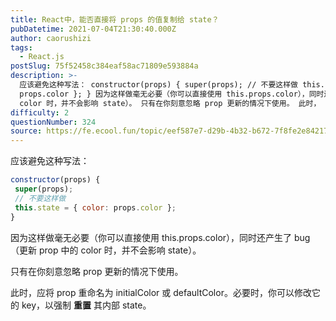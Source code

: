 ```yaml
---
title: React中，能否直接将 props 的值复制给 state？
pubDatetime: 2021-07-04T21:30:40.000Z
author: caorushizi
tags:
  - React.js
postSlug: 75f52458c384eaf58ac71809e593884a
description: >-
  应该避免这种写法： constructor(props) { super(props); // 不要这样做 this.state = { color:
  props.color }; } 因为这样做毫无必要（你可以直接使用 this.props.color），同时还产生了 bug（更新 prop 中的
  color 时，并不会影响 state）。 只有在你刻意忽略 prop 更新的情况下使用。 此时，
difficulty: 2
questionNumber: 324
source: https://fe.ecool.fun/topic/eef587e7-d29b-4b32-b672-7f8fe2e84217
---
```


应该避免这种写法：

```react.js
constructor(props) {
 super(props);
 // 不要这样做
 this.state = { color: props.color };
}
```

因为这样做毫无必要（你可以直接使用 this.props.color），同时还产生了 bug（更新 prop 中的 color 时，并不会影响 state）。

只有在你刻意忽略 prop 更新的情况下使用。

此时，应将 prop 重命名为 initialColor 或 defaultColor。必要时，你可以修改它的 key，以强制 **重置** 其内部 state。
